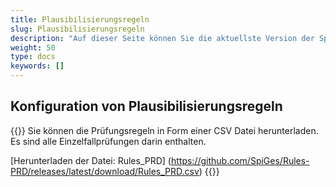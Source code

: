 ```yaml
---
title: Plausibilisierungsregeln
slug: Plausibilisierungsregeln
description: "Auf dieser Seite können Sie die aktuellste Version der SpiGes Plausibilisierungsregeln herunterladen"
weight: 50
type: docs
keywords: []
---
```

## Konfiguration von Plausibilisierungsregeln
{{<markdown>}}
Sie können die Prüfungsregeln in Form einer CSV Datei herunterladen. Es sind alle Einzelfallprüfungen darin enthalten.

[Herunterladen der Datei: Rules_PRD] (https://github.com/SpiGes/Rules-PRD/releases/latest/download/Rules_PRD.csv)
{{</markdown>}}
